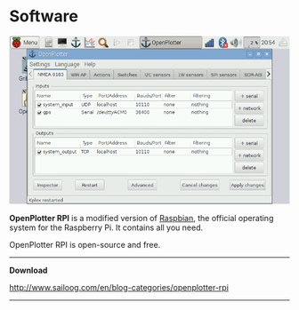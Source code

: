# Software

![](openplotter_rpi.png)

**OpenPlotter RPI** is a modified version of [Raspbian](https://www.raspbian.org/), the official operating system for the Raspberry Pi. It contains all you need.

OpenPlotter RPI is open-source and free.

---

**Download**

http://www.sailoog.com/en/blog-categories/openplotter-rpi

---